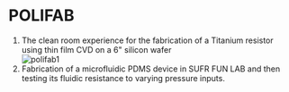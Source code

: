 # POLIFAB
1. The clean room experience for the fabrication of a Titanium resistor using thin film CVD on a 6" silicon wafer   
![polifab1](https://user-images.githubusercontent.com/13203059/41349811-5ac8e460-6f11-11e8-8eeb-b9dd23ba9a99.jpg)
2. Fabrication of a microfluidic PDMS device in SUFR FUN LAB and then testing its fluidic resistance to varying pressure inputs.
